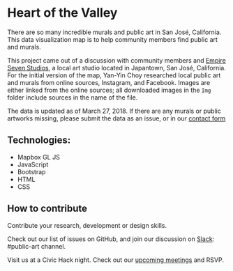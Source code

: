 # Heart of the Valley
There are so many incredible murals and public art in San José, California. This data visualization map is to help community members find public art and murals. 

This project came out of a discussion with community members and [Empire Seven Studios](https://www.empiresevenstudios.com/), a local art studio located in Japantown, San José, California. For the initial version of the map, Yan-Yin Choy researched local public art and murals from online sources, Instagram, and Facebook. Images are either linked from the online sources; all downloaded images in the ```Img``` folder include sources in the name of the file. 

The data is updated as of March 27, 2018. If there are any murals or public artworks missing, please submit the data as an issue, or in our [contact form](http://www.codeforsanjose.com/heartofthevalley/about.html/) 

## Technologies:
- Mapbox GL JS
- JavaScript
- Bootstrap
- HTML
- CSS

## How to contribute 

Contribute your research, development or design skills. 

Check out our list of issues on GitHub, and join our discussion on [Slack](https://slackin-c4sj.herokuapp.com/): #public-art channel. 

Visit us at a Civic Hack night. Check out our [upcoming meetings](https://www.meetup.com/code-for-san-jose/) and RSVP.
